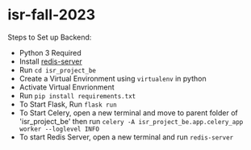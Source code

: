 # isr-fall-2023



Steps to Set up Backend:
- Python 3 Required
- Install [redis-server](https://redis.io/docs/install/install-redis/)
- Run `cd isr_project_be`
- Create a Virtual Environment using `virtualenv` in python
- Activate Virtual Envrionment
- Run `pip install requirements.txt`
- To Start Flask, Run `flask run`
- To Start Celery, open a new terminal and move to parent folder of 'isr_project_be' then run `celery -A isr_project_be.app.celery_app worker --loglevel INFO`
- To start Redis Server, open a new terminal and run `redis-server`

